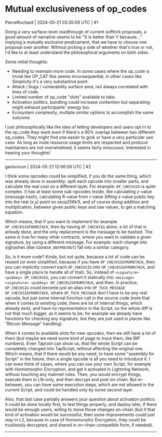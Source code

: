 # Mutual exclusiveness of op_codes

PierreRochard | 2024-05-21 03:35:59 UTC | #1

Doing a very surface-level readthrough of current softfork proposals, a good amount of narrative seems to be "X is better than Y because..." implying a mutually exclusive predicament, that we have to choose one proposal over another. Without picking a side of whether that's true or not, I'd like to at least understand the philosophical arguments on both sides. 

Some initial thoughts:

* Needing to maintain more code. In some cases where the op_code is trivial like OP_CAT this seems inconsequential, in other cases like Simplicity it's a very substantive point. 
* Attack / bugs / vulnerability surface area, not always correlated with lines of code. 
* Limited number of op_code "slots" available to take.
* Activation politics, bundling could increase contention but separating might exhaust participants' energy too.
* Ecosystem complexity, multiple similar options to accomplish the same outcome.                                                                                                                                                                                                      

I just philosophically like the idea of letting developers and users opt in to the op_code they want even if there's a 90% overlap between two different op_codes. They might find one easier to grok or have a very particular use case. As long as node resource usage limits are respected and protocol maintainers are not overwhelmed, it seems fairly innocuous. Interested in hearing your thoughts!

-------------------------

garlonicon | 2024-05-21 12:06:58 UTC | #2

I think some opcodes could be simplified, if you do the same thing, which was already done in assembly: split each opcode into smaller parts, and calculate the real cost on a different layer. For example: `OP_CHECKSIG` is quite complex. It has at least some sub-opcodes inside, like calculating z-value (message hash), calculating R-value from r-value (lifting x-value public key into the real (x,y) point on secp256k1), and of course doing addition and multiplication, between given public keys and raw values, to get a matching equation.

Which means, that if you want to implement for example `OP_CHECKSIGFROMSTACK`, then by having `OP_CHECKSIG` alone, a lot of that is already done, and the only replacement is the message to be hashed. The same is true for many other contracts, where you want to validate a given signature, by using a different message. For example: each change into sighashes (like `SIGHASH_ANYPREVOUT`) fall into a similar category.

So, is it more code? Kinda, but not quite, because a lot of code can be reused (or even simplified, because if you have `OP_CHECKSIGFROMSTACK`, then you can implicitly convert each `OP_CHECKSIG` into `OP_CHECKSIGFROMSTACK`, and have a single place to handle all of that). So, instead of `<signature> <pubkey> OP_CHECKSIG`, you can convert it statically into `<message> <signature> <pubkey> OP_CHECKSIGFROMSTACK`, and then, in practice, `OP_CHECKSIG` could become just an alias into `OP_TUCK_MESSAGE OP_CHECKSIGFROMSTACK`, where `OP_TUCK_MESSAGE` don't have to be any real opcode, but just some internal function call in the source code (note that when it comes to existing code, there are lot of internal things, which already exist, and have no representation in the Script, so the whole diff is not that much bigger, as it seems to be; for example we already have functions for checking any signature, but they are just used in places like "Bitcoin Message" handling).

When it comes to available slots for new opcodes, then we still have a lot of them (but maybe we need some kind of page to trace them, like BIP numbers). Even Taproot can show us, that the whole Script can be completely changed into TapScript, without affecting the original one. Which means, that if there would be any need, to have some "assembly for Script" in the future, then a single opcode is all you need to introduce it. I can even think of cases, where you can use your own Script, for example with Homomorphic Encryption, and get it activated in Lightning Network, without touching any mainnet rules. Then, you would encrypt things, execute them in LN-only, and then decrypt and post on-chain. But in-between, you can have some execution steps, which are not allowed in the current Script, and could be handled only by some second layer.

Also, that last case partially answers your question about activation politics: it could be done locally first, to test things properly, and deploy later, if there would be enough users, willing to move those changes on-chain (but if that kind of activation would be successful, then some improvements could just stay in L2, because in case of Homomorphic Encryption, they could be trustlessly decrypted, and shared in on-chain compatible form, if needed).

-------------------------

